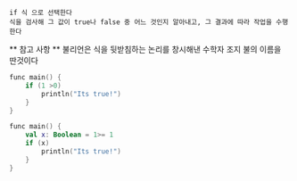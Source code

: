 	if 식 으로 선택한다
	식을 검사해 그 값이 true나 false 중 어느 것인지 알아내고, 그 결과에 따라 작업을 수행한다
** 참고 사항 **
불리언은 식을 뒷받침하는 논리를 창시해낸 수학자 조지 불의 이름을 딴것이다

```kotlin
func main() {
	if (1 >0) 
		println("Its true!")
	}
}	
```

```kotlin
func main() {
	val x: Boolean = 1>= 1
	if (x) 
		println("Its true!")
	}
}	
```
